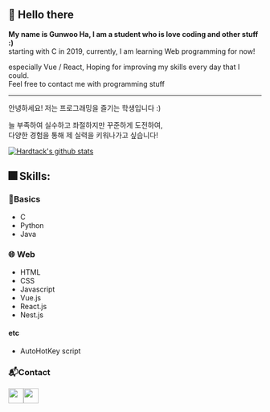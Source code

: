 ## 👋 Hello there
**My name is Gunwoo Ha, I am a student who is love coding and other stuff :)** <br>
starting with C in 2019, currently, I am learning Web programming for now!

especially Vue / React, Hoping for improving my skills every day that I could. <br>
Feel free to contact me with programming stuff

---

안녕하세요!
저는 프로그래밍을 즐기는 학생입니다 :)



늘 부족하여 실수하고 좌절하지만 꾸준하게 도전하여, <br>
다양한 경험을 통해 제 실력을 키워나가고 싶습니다!

[![Hardtack's github stats](https://github-readme-stats.vercel.app/api?username=HARDTACK-Dev)](https://github.com/anuraghazra/github-readme-stats)
## 🎆 Skills:


### 🔰**Basics**

- C
- Python
- Java

### 🌐 **Web**

- HTML
- CSS
- Javascript
- Vue.js
- React.js
- Nest.js

#### etc
- AutoHotKey script
### 📬Contact
[<img src = "https://cdn4.iconfinder.com/data/icons/logos-and-brands/512/91_Discord_logo_logos-512.png" width="30">](https://discordapp.com/users/194766835948847104)[<img src = "https://www.lter-europe.net/document-archive/image-gallery/albums/logos/TwitterLogo_55acee.png/image" width=30>](https://twitter.com/hardtack_gb)
 
